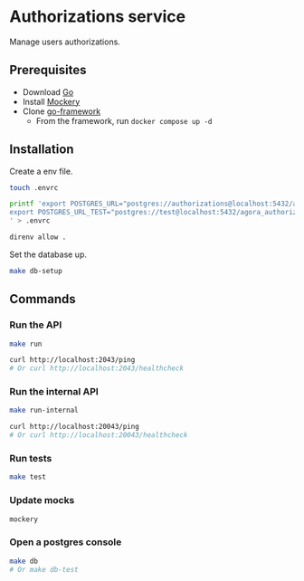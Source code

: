 # Authorizations service

Manage users authorizations.

## Prerequisites

- Download [Go](https://go.dev/doc/install)
- Install [Mockery](https://vektra.github.io/mockery/latest/installation/)
- Clone [go-framework](https://github.com/a-novel/go-framework)
    - From the framework, run `docker compose up -d`

## Installation

Create a env file.

```bash
touch .envrc
```
```bash
printf 'export POSTGRES_URL="postgres://authorizations@localhost:5432/agora_authorizations?sslmode=disable"
export POSTGRES_URL_TEST="postgres://test@localhost:5432/agora_authorizations_test?sslmode=disable"
' > .envrc
```
```bash
direnv allow .
```

Set the database up.
```bash
make db-setup
```

## Commands

### Run the API

```bash
make run
```
```bash
curl http://localhost:2043/ping
# Or curl http://localhost:2043/healthcheck
```

### Run the internal API

```bash
make run-internal
```
```bash
curl http://localhost:20043/ping
# Or curl http://localhost:20043/healthcheck
```

### Run tests

```bash
make test
```

### Update mocks

```bash
mockery
```

### Open a postgres console

```bash
make db
# Or make db-test
```
